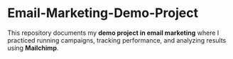 # Email-Marketing-Demo-Project
This repository documents my **demo project in email marketing** where I practiced running campaigns, tracking performance, and analyzing results using **Mailchimp**.
